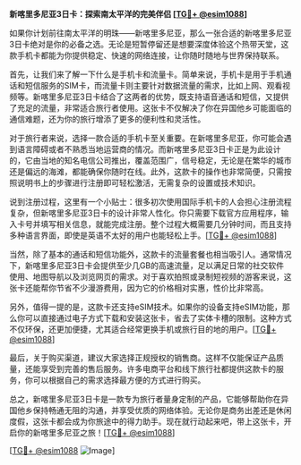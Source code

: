 **新喀里多尼亚3日卡：探索南太平洋的完美伴侣 [[TG💪+ @esim1088](https://t.me/s/esim1088)]**

如果你计划前往南太平洋的明珠——新喀里多尼亚，那么一张合适的新喀里多尼亚3日卡绝对是你的必备之选。无论是短暂停留还是想要深度体验这个热带天堂，这款手机卡都能为你提供稳定、快速的网络连接，让你随时随地与世界保持联系。

首先，让我们来了解一下什么是手机卡和流量卡。简单来说，手机卡是用于手机通话和短信服务的SIM卡，而流量卡则主要针对数据流量的需求，比如上网、观看视频等。新喀里多尼亚3日卡结合了这两者的优势，既支持语音通话和短信，又提供了充足的流量，非常适合旅行者使用。这张卡不仅解决了你在异国他乡可能面临的通信难题，还为你的旅行增添了更多的便利性和灵活性。

对于旅行者来说，选择一款合适的手机卡至关重要。在新喀里多尼亚，你可能会遇到语言障碍或者不熟悉当地运营商的情况。而新喀里多尼亚3日卡正是为此设计的，它由当地的知名电信公司推出，覆盖范围广，信号稳定，无论是在繁华的城市还是偏远的海滩，都能确保你随时在线。此外，这款卡的操作也非常简便，只需按照说明书上的步骤进行注册即可轻松激活，无需复杂的设置或技术知识。

说到注册过程，这里有一个小贴士：很多初次使用国际手机卡的人会担心注册流程复杂，但新喀里多尼亚3日卡的设计非常人性化。你只需要下载官方应用程序，输入卡号并填写相关信息，就能完成注册。整个过程大概需要几分钟时间，而且支持多种语言界面，即使是英语不太好的用户也能轻松上手。[[TG💪+ @esim1088](https://t.me/s/esim1088)]

当然，除了基本的通话和短信功能外，这款卡的流量套餐也相当吸引人。通常情况下，新喀里多尼亚3日卡会提供至少几GB的高速流量，足以满足日常的社交软件使用、地图导航以及浏览网页的需求。对于喜欢拍照或录制短视频的游客来说，这张卡还能帮你节省不少漫游费用，因为它的价格相对实惠，性价比非常高。

另外，值得一提的是，这款卡还支持eSIM技术。如果你的设备支持eSIM功能，那么你可以直接通过电子方式下载和安装这张卡，省去了实体卡槽的限制。这种方式不仅环保，还更加便捷，尤其适合经常更换手机或旅行目的地的用户。[[TG💪+ @esim1088](https://t.me/s/esim1088)]

最后，关于购买渠道，建议大家选择正规授权的销售商。这样不仅能保证产品质量，还能享受到完善的售后服务。许多电商平台和线下旅行社都提供这款卡的服务，你可以根据自己的需求选择最方便的方式进行购买。

总之，新喀里多尼亚3日卡是一款专为旅行者量身定制的产品，它能够帮助你在异国他乡保持畅通无阻的沟通，并享受优质的网络体验。无论你是商务出差还是休闲度假，这张卡都会成为你旅途中的得力助手。现在就行动起来吧，带上这张卡，开启你的新喀里多尼亚之旅！[[TG💪+ @esim1088](https://t.me/s/esim1088)]

[[TG💪+ @esim1088](https://t.me/s/esim1088) ![Image](https://i.postimg.cc/4NQfJmqS/Snipaste-2025-05-13-00-14-12.png)]